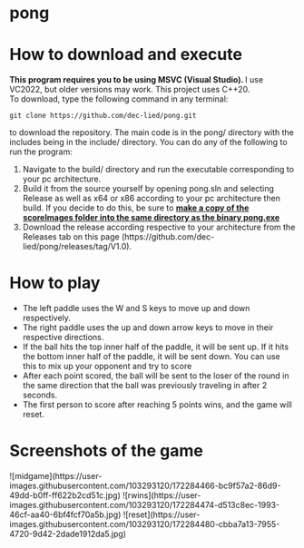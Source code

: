 # pong

<h1> How to download and execute </h1>
<p> <b> This program requires you to be using MSVC (Visual Studio). </b> I use VC2022, but older versions may work. This project uses C++20. <br /> 
  To download, type the following command in any terminal: </p>

```
git clone https://github.com/dec-lied/pong.git
``` 

<p> to download the repository. The main code is in the pong/ directory with the includes being in the include/ directory. You can do any of the following to run the program: </p>
<ol>
  <li> Navigate to the build/ directory and run the executable corresponding to your pc architecture. </li>
  <li> Build it from the source yourself by opening pong.sln and selecting Release as well as x64 or x86 according to your pc architecture then build.
       If you decide to do this, be sure to <b> <ins> make a copy of the scoreImages folder into the same directory as the binary pong.exe </ins> </b> </li>
  <li> Download the release according respective to your architecture from the Releases tab on this page (https://github.com/dec-lied/pong/releases/tag/V1.0). </li>
</ol>

<h1> How to play </h1>
<ul>
  <li> The left paddle uses the W and S keys to move up and down respectively. </li>
  <li> The right paddle uses the up and down arrow keys to move in their respective directions. </li>
  <li> If the ball hits the top inner half of the paddle, it will be sent up. If it hits the bottom inner half of the paddle, it will be sent down. 
    You can use this to mix up your opponent and try to score </li>
  <li> After each point scored, the ball will be sent to the loser of the round in the same direction that the ball was previously traveling in after 2 seconds. </li>
  <li> The first person to score after reaching 5 points wins, and the game will reset. </li>
</ul>

<h1> Screenshots of the game </h1>
![midgame](https://user-images.githubusercontent.com/103293120/172284466-bc9f57a2-86d9-49dd-b0ff-ff622b2cd51c.jpg)
![rwins](https://user-images.githubusercontent.com/103293120/172284474-d513c8ec-1993-46cf-aa40-6bf4fcf70a5b.jpg)
![reset](https://user-images.githubusercontent.com/103293120/172284480-cbba7a13-7955-4720-9d42-2dade1912da5.jpg)
